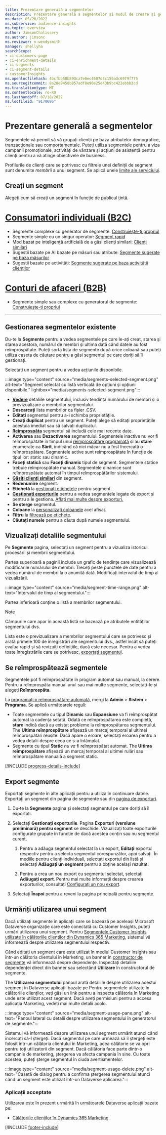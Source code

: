 ```yaml
---
title: Prezentare generală a segmentelor
description: Prezentare generală a segmentelor și modul de creare și gestionare a acestora.
ms.date: 05/20/2022
ms.subservice: audience-insights
ms.topic: overview
author: JimsonChalissery
ms.author: jimsonc
ms.reviewer: v-wendysmith
manager: shellyha
searchScope:
- ci-customers-page
- ci-enrichment-details
- ci-segments
- ci-segment-details
- customerInsights
ms.openlocfilehash: 4bcfbb50b893ca7e6ec4607d3c156a3c6979f775
ms.sourcegitcommit: 8a28e9458b857adf8e90e25e43b9bc422ebbb2cd
ms.translationtype: MT
ms.contentlocale: ro-RO
ms.lasthandoff: 07/18/2022
ms.locfileid: "9170696"
---
```

# <a name="segments-overview"></a>Prezentare generală a segmentelor

Segmentele vă permit să vă grupați clienții pe baza atributelor demografice, tranzacționale sau comportamentale. Puteți utiliza segmentele pentru a viza campanii promoționale, activități de vânzare și acțiuni de asistență pentru clienți pentru a vă atinge obiectivele de business.

Profilurile de clienți care se potrivesc cu filtrele unei definiții de segment sunt denumite *membrii* a unui segment. Se aplică unele [limite ale serviciului](/dynamics365/customer-insights/service-limits).

## <a name="create-a-segment"></a>Creați un segment

Alegeți cum să creați un segment în funcție de publicul țintă.

# <a name="individual-consumers-b-to-c"></a>[Consumatori individuali (B2C)](#tab/b2c)

- Segmente complexe cu generator de segmente: [Construiește-ți propriul](segment-builder.md)
- Segmente simple cu un singur operator: [Segment rapid](segment-quick.md)
- Mod bazat pe inteligență artificială de a găsi clienți similari: [Clienți similari](find-similar-customer-segments.md)
- Sugestii bazate pe AI bazate pe măsuri sau atribute: [Segmente sugerate pe baza măsurilor](suggested-segments.md)
- Sugestii bazate pe activități: [Segmente sugerate pe baza activității clienților](suggested-segments-activity.md)

# <a name="business-accounts-b-to-b"></a>[Conturi de afaceri (B2B)](#tab/b2b)

- Segmente simple sau complexe cu generatorul de segmente: [Construiește-ți propriul](segment-builder.md)

---

## <a name="manage-existing-segments"></a>Gestionarea segmentelor existente

Du-te la **Segmente** pentru a vedea segmentele pe care le-ați creat, starea și starea acestora, numărul de membri și ultima dată când datele au fost reîmprospătate. Puteți sorta lista de segmente după orice coloană sau puteți utiliza caseta de căutare pentru a găsi segmentul pe care doriți să îl gestionați.

Selectați un segment pentru a vedea acțiunile disponibile.

:::image type="content" source="media/segments-selected-segment.png" alt-text="Segment selectat cu listă verticală de opțiuni și opțiuni disponibile." lightbox="media/segments-selected-segment.png":::

- [**Vedere**](#view-segment-details) detaliile segmentului, inclusiv tendința numărului de membri și o previzualizare a membrilor segmentului.
- **Descarcați** lista membrilor ca fișier .CSV.
- **Editați** segmentul pentru a-i schimba proprietățile.
- **Creați duplicat** pentru un segment. Puteți alege să editați proprietățile acestuia imediat sau să salvați duplicatul.
- [**Reîmprospăta**](#refresh-segments) segmentul să includă cele mai recente date.
- **Activarea** sau **Dezactivarea** segmentului. Segmentele inactive nu vor fi reîmprospătate în timpul unui [reîmprospătare programată](system.md#schedule-tab) și au **stare** enumerate ca **Sărit**, indicând că nici măcar nu a fost încercată o reîmprospătare. Segmentele active sunt reîmprospătate în funcție de tipul lor: static sau dinamic.
- **Faceți statică** sau **Faceți dinamic** tipul de segment. Segmentele statice trebuie reîmprospătate manual. Segmentele dinamice sunt reîmprospătate automat în timpul reîmprospătărilor sistemului.
- [**Găsiți clienți similari**](find-similar-customer-segments.md) din segment.
- **Redenumire** segment.
- **Etichetă** la [gestionați etichetele](work-with-tags-columns.md#manage-tags) pentru segment.
- [**Gestionați exporturile**](#export-segments) pentru a vedea segmentele legate de export și pentru a le gestiona. [Aflați mai multe despre exporturi.](export-destinations.md)
- **Se șterge** segmentul.
- **Coloane** la [personalizați coloanele](work-with-tags-columns.md#customize-columns) acel afișaj.
- **Filtru** la [filtrează pe etichete](work-with-tags-columns.md#filter-on-tags).
- **Căutați numele** pentru a căuta după numele segmentului.

## <a name="view-segment-details"></a>Vizualizați detaliile segmentului

Pe **Segmente** pagina, selectați un segment pentru a vizualiza istoricul procesării și membrii segmentului.

Partea superioară a paginii include un grafic de tendințe care vizualizează modificările numărului de membri. Treceți peste punctele de date pentru a vedea numărul de membri la o anumită dată. Modificați intervalul de timp al vizualizării.

:::image type="content" source="media/segment-time-range.png" alt-text="Intervalul de timp al segmentului.":::

Partea inferioară conține o listă a membrilor segmentului.

> [!NOTE]
> Câmpurile care apar în această listă se bazează pe atributele entităților segmentului dvs.
>
>Lista este o previzualizare a membrilor segmentului care se potrivesc și arată primele 100 de înregistrări ale segmentului dvs., astfel încât să puteți evalua rapid și să revizuiți definițiile, dacă este necesar. Pentru a vedea toate înregistrările care se potrivesc, [exportați segmentul](export-destinations.md).

## <a name="refresh-segments"></a>Se reîmprospătează segmentele

Segmentele pot fi reîmprospătate în program automat sau manual, la cerere. Pentru a reîmprospăta manual unul sau mai multe segmente, selectați-le și alegeți **Reîmprospăta**.

La [programați o reîmprospătare automată](system.md#schedule-tab), mergi la **Admin** > **Sistem** > **Programa**. Se aplică următoarele reguli:

- Toate segmentele cu tipul **Dinamic** sau **Expansiune** va fi reîmprospătat automat la cadența setată. Odată ce reîmprospătarea este completă, **stare** indică dacă au existat probleme la reîmprospătarea segmentului. The **Ultima reîmprospătare** afișează un marcaj temporal al ultimei reîmprospătări reușite. Dacă apare o eroare, selectați eroarea pentru a vedea detalii despre ceea ce s-a întâmplat.
- Segmente cu tipul **Static** *nu va* fi reîmprospătat automat. The **Ultima reîmprospătare** afișează un marcaj temporal al ultimei rulări sau reîmprospătare manuală a segment static.

[!INCLUDE [progress-details-include](includes/progress-details-pane.md)]

## <a name="export-segments"></a>Export segmente

Exportați segmente în alte aplicații pentru a utiliza în continuare datele. Exportați un segment din pagina de segmente sau din [pagina de exporturi](export-destinations.md).

1. Du-te la **Segmente** pagina și selectați segmentul pe care doriți să îl exportați.

1. Selectați **Gestionați exporturile**. Pagina **Exporturi (versiune preliminară) pentru segment** se deschide. Vizualizați toate exporturile configurate grupate în funcție de dacă acestea conțin sau nu segmentul curent.

   1. Pentru a adăuga segmentul selectat la un export, **Editați** exportul respectiv pentru a selecta segmentul corespunzător, apoi salvați. În mediile pentru clienți individuali, selectați exportul din listă și selectați **Adăugați un segment** pentru a obține același rezultat.

   1. Pentru a crea un nou export cu segmentul selectat, selectați **Adăugați export**. Pentru mai multe informații despre crearea exporturilor, consultați [Configurați un nou export](export-destinations.md#set-up-a-new-export).

1. Selectați **Înapoi** pentru a reveni la pagina principală pentru segmente.

## <a name="track-usage-of-a-segment"></a>Urmăriți utilizarea unui segment

Dacă utilizați segmente în aplicații care se bazează pe aceleași Microsoft Dataverse organizație care este conectată cu Customer Insights, puteți urmări utilizarea unui segment. Pentru [Segmentele Customer Insights utilizate în călătoriile clienților din Dynamics 365 Marketing](/dynamics365/marketing/real-time-marketing-ci-profile), sistemul vă informează despre utilizarea segmentului respectiv.

Când editați un segment care este utilizat în mediul Customer Insights sau într-un călătoria clientului în Marketing, un banner în [constructor de segmente](segment-builder.md) vă informează despre dependențe. Inspectați detaliile dependenței direct din banner sau selectând **Utilizare** în constructorul de segmente.

The **Utilizarea segmentului** panoul arată detaliile despre utilizarea acestui segment în Dataverse aplicații bazate pe Pentru segmentele utilizate în călătoriile clienților, veți găsi un link pentru a inspecta călătoria în Marketing unde este utilizat acest segment. Dacă aveți permisiuni pentru a accesa aplicația Marketing, vedeți mai multe detalii acolo.

:::image type="content" source="media/segment-usage-pane.png" alt-text="Panoul lateral cu detalii despre utilizarea segmentului în generatorul de segmente.":::

Sistemul vă informează despre utilizarea unui segment urmărit atunci când încercați să-l ștergeți. Dacă segmentul pe care urmează să îl ștergeți este folosit într-un călătoria clientului în Marketing, acea călătorie se va opri pentru toți utilizatorii din segment. Dacă călătoria face parte dintr-o campanie de marketing, ștergerea va afecta campania în sine. Cu toate acestea, puteți șterge segmentul în ciuda avertismentelor.

:::image type="content" source="media/segment-usage-delete.png" alt-text="Casetă de dialog pentru a confirma ștergerea segmentului atunci când un segment este utilizat într-un Dataverse aplicarea.":::

### <a name="supported-apps"></a>Aplicații acceptate

Utilizarea este în prezent urmărită în următoarele Dataverse aplicații bazate pe:

- [Călătoriile clienților în Dynamics 365 Marketing](/dynamics365/marketing/real-time-marketing-ci-profile)

[!INCLUDE [footer-include](includes/footer-banner.md)]
